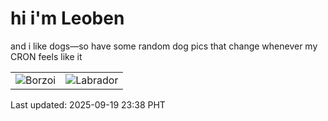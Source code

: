 # hi i'm Leoben

and i like dogs—so have some random dog pics that change whenever my CRON feels like it

|  |  |
|--------|----------|
| ![Borzoi](https://random-dog-vercel.vercel.app/api/random-borzoi?v=1758296295) | ![Labrador](https://random-dog-vercel.vercel.app/api/random-labrador?v=1758296295) |

Last updated: 2025-09-19 23:38 PHT

